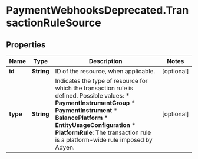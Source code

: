 # PaymentWebhooksDeprecated.TransactionRuleSource

## Properties

Name | Type | Description | Notes
------------ | ------------- | ------------- | -------------
**id** | **String** | ID of the resource, when applicable. | [optional] 
**type** | **String** | Indicates the type of resource for which the transaction rule is defined.  Possible values:   * **PaymentInstrumentGroup**  * **PaymentInstrument**  * **BalancePlatform**  * **EntityUsageConfiguration**  * **PlatformRule**: The transaction rule is a platform-wide rule imposed by Adyen. | [optional] 


